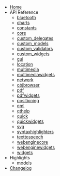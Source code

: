 * [Home](index.md)
* API Reference
    * [bluetooth](api/bluetooth.md)
    * [charts](api/charts.md)
    * [constants](api/constants.md)
    * [core](api/core.md)
    * [custom_delegates](api/custom_delegates.md)
    * [custom_models](api/custom_models.md)
    * [custom_validators](api/custom_validators.md)
    * [custom_widgets](api/custom_widgets.md)
    * [gui](api/gui.md)
    * [location](api/location.md)
    * [multimedia](api/multimedia.md)
    * [multimediawidgets](api/multimediawidgets.md)
    * [network](api/network.md)
    * [objbrowser](api/objbrowser.md)
    * [pdf](api/pdf.md)
    * [pdfwidgets](api/pdfwidgets.md)
    * [positioning](api/positioning.md)
    * [qml](api/qml.md)
    * [qthelp](api/qthelp.md)
    * [quick](api/quick.md)
    * [quickwidgets](api/quickwidgets.md)
    * [svg](api/svg.md)
    * [syntaxhighlighters](api/syntaxhighlighters.md)
    * [texttospeech](api/texttospeech.md)
    * [webenginecore](api/webenginecore.md)
    * [webenginewidgets](api/webenginewidgets.md)
    * [widgets](api/widgets.md)
* Highlights
    * [models](features/models.md)
* [Changelog](changelog.md)
<!--
        # - scintilla: api/scintilla.md
        # - scxml: api/scxml.md
        # - utils: api/utils.md
 -->

